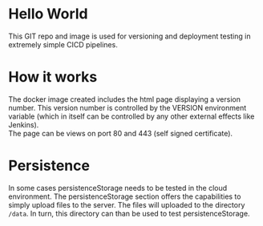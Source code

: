 <!-- Images are build by Docker HUB Build directly connected to the GIT Hub git hook -->
# Hello World
This GIT repo and image is used for versioning and deployment testing in extremely simple CICD pipelines.

# How it works
The docker image created includes the html page displaying a version number. This version number is controlled by the VERSION environment variable (which in itself can be controlled by any other external effects like Jenkins). </br>
The page can be views on port 80 and 443 (self signed certificate).

# Persistence
In some cases persistenceStorage needs to be tested in the cloud environment. The persistenceStorage section offers the capabilities to simply upload files to the server. The files will uploaded to the directory ```/data```. In turn, this directory can than be used to test persistenceStorage.